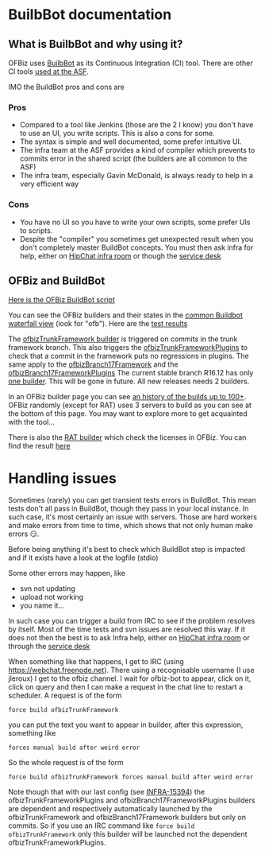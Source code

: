 <!--
Licensed to the Apache Software Foundation (ASF) under one
or more contributor license agreements.  See the NOTICE file
distributed with this work for additional information
regarding copyright ownership.  The ASF licenses this file
to you under the Apache License, Version 2.0 (the
"License"); you may not use this file except in compliance
with the License.  You may obtain a copy of the License at

http://www.apache.org/licenses/LICENSE-2.0

Unless required by applicable law or agreed to in writing,
software distributed under the License is distributed on an
"AS IS" BASIS, WITHOUT WARRANTIES OR CONDITIONS OF ANY
KIND, either express or implied.  See the License for the
specific language governing permissions and limitations
under the License.
-->
BuilbBot documentation
=============

## What is BuilbBot and why using it?
OFBiz uses [BuilbBot](https://en.wikipedia.org/wiki/Buildbot) as its Continuous Integration (CI) tool. There are other CI tools [used at the ASF](https://ci.apache.org/).

IMO the BuildBot pros and cons are
### Pros
* Compared to a tool like Jenkins (those are the 2 I know) you don't have to use an UI, you write scripts. This is also a cons for some. 
* The syntax is simple and well documented, some prefer intuitive UI.
* The infra team at the ASF provides a kind of compiler which prevents to commits error in the shared script (the builders are all common to the ASF)   
* The infra team, especially Gavin McDonald, is always ready to help in a very efficient way

### Cons
* You have no UI so you have to write your own scripts, some prefer UIs to scripts.
* Despite the "compiler" you sometimes get unexpected result when you don't completely master BuildBot concepts. You must then ask infra for help, either on [HipChat infra room](https://apache.hipchat.com/chat/room/669587) or though the [service desk](https://issues.apache.org/jira/servicedesk/customer/portal/1/create/3) 

## OFBiz and BuildBot

[Here is the OFBiz BuildBot script](https://svn.apache.org/repos/infra/infrastructure/buildbot/aegis/buildmaster/master1/projects/ofbiz.conf)

You can see the OFBiz builders and their states in the [common Buildbot waterfall view](https://ci.apache.org/waterfall) (look for "ofb"). 
Here are the [test results](ci.apache.org/projects/ofbiz/logs/)

The [ofbizTrunkFramework builder](https://ci.apache.org/builders/ofbizTrunkFramework) is triggered on commits in the trunk framework branch. This also triggers the [ofbizTrunkFrameworkPlugins](https://ci.apache.org/builders/ofbizTrunkFrameworkPlugins) to check that a commit in the framework puts no regressions in plugins. 
The same apply to the [ofbizBranch17Framework](https://ci.apache.org/builders/ofbizBranch17Framework) and the [ofbizBranch17FrameworkPlugins](https://ci.apache.org/builders/ofbizBranch17FrameworkPlugins)
The current stable branch R16.12 has only [one builder](https://ci.apache.org/builders/ofbizBranch16). This will be gone in future. All new releases needs 2 builders.

In an OFBiz builder page you can see [an history of the builds up to 100+](https://ci.apache.org/builders/ofbizTrunkFramework). OFBiz randomly (except for RAT) uses 3 servers to build as you can see at the bottom of this page. You may want to explore more to get acquainted with the tool...

There is also the [RAT builder](https://ci.apache.org/builders/ofbizTrunkFrameworkRat) which check the licenses in OFBiz. You can find the result [here](https://ci.apache.org/projects/ofbiz/rat-output.html)

# Handling issues
Sometimes (rarely) you can get transient tests errors in BuildBot. This mean tests don't all pass in BuildBot, though they pass in your local instance. In such case, it's most certainly an issue with servers. Those are hard workers and make errors from time to time, which shows that not only human make errors :smirk:.

Before being anything it's best to check which BuildBot step is impacted and if it exists have a look at the logfile (stdio) 

Some other errors may happen, like
* svn not updating
* upload not working
* you name it...


In such case you can trigger a build from IRC to see if the problem resolves by itself. Most of the time tests and svn issues are resolved this way. If it does not then the best is to ask Infra help, either on [HipChat infra room](https://apache.hipchat.com/chat/room/669587) or through the [service desk](https://issues.apache.org/jira/servicedesk/customer/portal/1/create/3)

When something like that happens, I get to IRC (using https://webchat.freenode.net). There using a recognisable username (I use jleroux) I get to the ofbiz channel. I wait for ofbiz-bot to appear, click on it, click on query and then I can make a request in the chat line to restart a scheduler.
A request is of the form 

    force build ofbizTrunkFramework
    
you can put the text you want to appear in builder, after this expression, something like
    
    forces manual build after weird error
   
So the whole request is of the form

    force build ofbizTrunkFramework forces manual build after weird error

Note though that with our last config (see [INFRA-15394](https://issues.apache.org/jira/browse/INFRA-15394)) the ofbizTrunkFrameworkPlugins and ofbizBranch17FrameworkPlugins builders are dependent and respectively automatically launched by the ofbizTrunkFramework and ofbizBranch17Framework builders but only on commits. So if you use an IRC command like `force build ofbizTrunkFramework` only this builder will be launched not the dependent ofbizTrunkFrameworkPlugins.